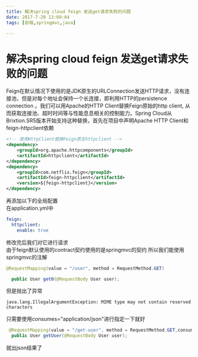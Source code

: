 ```yaml
---
title: 解决spring cloud feign 发送get请求失败的问题
date: 2017-7-20 13:09:04
tags: [前端,springmvc,java]

---
```


# 解决spring cloud feign 发送get请求失败的问题



Feign在默认情况下使用的是JDK原生的URLConnection发送HTTP请求，没有连接池，但是对每个地址会保持一个长连接，即利用HTTP的persistence connection 。我们可以用Apache的HTTP Client替换Feign原始的http client, 从而获取连接池、超时时间等与性能息息相关的控制能力。Spring Cloud从Brixtion.SR5版本开始支持这种替换，首先在项目中声明Apache HTTP Client和feign-httpclient依赖

```xml
<!-- 使用HttpClient替换Feign原生httpclient -->
<dependency>
    <groupId>org.apache.httpcomponents</groupId>
    <artifactId>httpclient</artifactId>
</dependency>
<dependency>
    <groupId>com.netflix.feign</groupId>
    <artifactId>feign-httpclient</artifactId>
    <version>${feign-httpclient}</version>
</dependency>
```

再添加以下的全局配置  
在application.yml中
```yml
feign:
  httpclient:
    enable: true
```

修改完后我们对它进行请求  
由于feign默认使用的contract契约使用的是springmvc的契约  所以我们能使用springmvc的注解
```java
@RequestMapping(value = "/user", method = RequestMethod.GET)

  public User get0(@RequestBody User user);
```

但是抛出了异常
```
java.lang.IllegalArgumentException: MIME type may not contain reserved characters 
```
只需要使用consumes="application/json"进行指定一下就好
```java
 @RequestMapping(value = "/get-user", method = RequestMethod.GET,consumes="application/json")
  public User getUser(@RequestBody User user);
```
就出json结果了